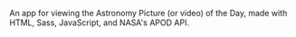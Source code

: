 An app for viewing the Astronomy Picture (or video) of the Day, made with HTML, Sass, JavaScript, and NASA's APOD API.